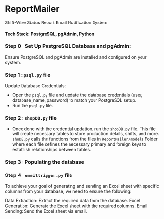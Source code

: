 # ReportMailer
Shift-Wise Status Report Email Notification System

#### Tech Stack: PostgreSQL, pgAdmin, Python

### Step 0 : Set Up PostgreSQL Database and pgAdmin:

Ensure PostgreSQL and pgAdmin are installed and configured on your system.

### Step 1 : `psql.py` file

Update Database Credentials:
- Open the `psql.py` file and update the database credentials (user, database_name, password) to match your PostgreSQL setup.
- Run the `psql.py` file.

  
### Step 2 : `shopDB.py` file
- Once done with the credential updation, run the `shopDB.py` file.
This file will create necessary tables to store production details, shifts, and more.
`shoDB.py` calls the functions from the files in `ReportMailer/models` Folder where each file defines the necessary primary and foreign keys to establish relationships between tables.

### Step 3 : Populating the database



### Step 4 : `emailtrigger.py` file

To achieve your goal of generating and sending an Excel sheet with specific columns from your database, we need to ensure the following:

Data Extraction: Extract the required data from the database.
Excel Generation: Generate the Excel sheet with the required columns.
Email Sending: Send the Excel sheet via email.

